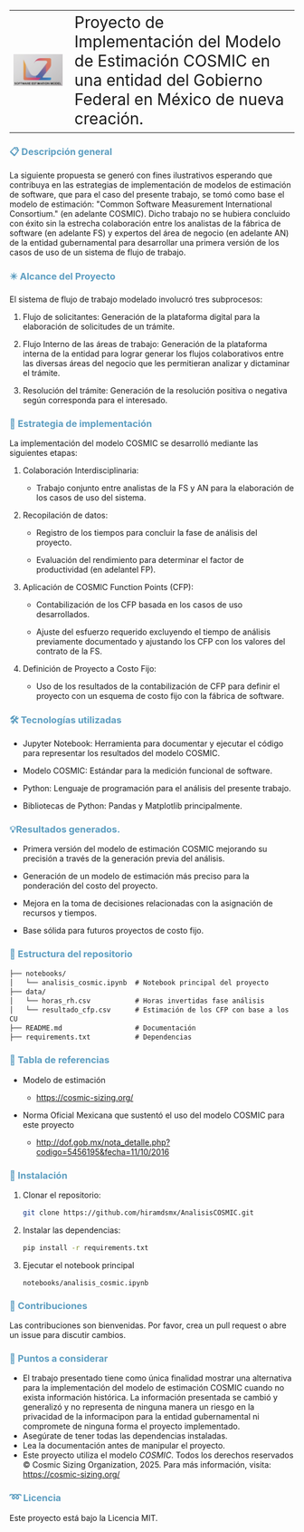
<table>
  <tr>
    <td style="width: 20%;"><img src="images/log_metricas.png" alt="" /></td>
    <td style="font-size: 2em;"> Proyecto de Implementación del Modelo de Estimación COSMIC en una entidad del Gobierno Federal en México de nueva creación. </td>
  </tr>
</table>

<h3 style="color: #5D9EC1;">📋 Descripción general</h3>


La siguiente propuesta se generó con fines ilustrativos esperando que contribuya en las  estrategias de implementación de modelos de estimación de software, que para el caso del presente trabajo, se tomó como base el modelo de estimación: "Common Software Measurement International Consortium." (en adelante COSMIC). Dicho trabajo no se hubiera concluido con éxito sin la estrecha colaboración  entre los analistas de la fábrica de software (en adelante FS) y expertos del área de negocio (en adelante AN) de la entidad gubernamental para desarrollar una primera versión de los casos de uso de un sistema de flujo de trabajo.

<h3 style="color: #5D9EC1;">✴️ Alcance del Proyecto</h3>

El sistema de flujo de trabajo modelado involucró tres subprocesos:

1. Flujo de solicitantes: Generación de la plataforma digital para la elaboración de solicitudes de un trámite.

2. Flujo Interno de las áreas de trabajo: Generación de la plataforma interna de la entidad para lograr generar los flujos colaborativos entre las diversas áreas del negocio que les permitieran analizar y dictaminar el trámite.  
   
3. Resolución del trámite: Generación de la resolución positiva o negativa según corresponda para el interesado.

<h3 style="color: #5D9EC1;"> 📌 Estrategia de implementación</h3>

La implementación del modelo COSMIC se desarrolló mediante las siguientes etapas:

1. Colaboración Interdisciplinaria:

   * Trabajo conjunto entre analistas de la FS y AN para la elaboración de los casos de uso del sistema.

2. Recopilación de datos:

   * Registro de los tiempos para concluir la fase de análisis del proyecto.

   * Evaluación del rendimiento para determinar el factor de productividad (en adelantel FP).

3. Aplicación de COSMIC Function Points (CFP):

   * Contabilización de los CFP basada en los casos de uso desarrollados.

   * Ajuste del esfuerzo requerido excluyendo el tiempo de análisis previamente documentado y ajustando los CFP con los valores del contrato de la FS.

4. Definición de Proyecto a Costo Fijo:

   * Uso de los resultados de la contabilización de CFP para definir el proyecto con un esquema de costo fijo con la fábrica de software.

<h3 style="color: #5D9EC1;"> 🛠️ Tecnologías utilizadas</h3> 

- Jupyter Notebook: Herramienta para documentar y ejecutar el código para representar los resultados del modelo COSMIC.

- Modelo COSMIC: Estándar para la medición funcional de software.

- Python: Lenguaje de programación para el análisis del presente trabajo.

- Bibliotecas de Python: Pandas y Matplotlib principalmente.

<h3 style="color: #5D9EC1;"> 💡Resultados generados.</h3> 

- Primera versión del modelo de estimación COSMIC mejorando su precisión a través de la generación previa del análisis.

- Generación de un  modelo  de estimación más preciso para la ponderación del costo del proyecto.

- Mejora en la toma de decisiones relacionadas con la asignación de recursos y tiempos.

- Base sólida para futuros proyectos de costo fijo.

<h3 style="color: #5D9EC1;"> 📀 Estructura del repositorio</h3> 

```plaintext
├── notebooks/
│   └── analisis_cosmic.ipynb  # Notebook principal del proyecto
├── data/
│   └── horas_rh.csv           # Horas invertidas fase análisis 
│   └── resultado_cfp.csv      # Estimación de los CFP con base a los CU 
├── README.md                  # Documentación
├── requirements.txt           # Dependencias
```

<h3 style="color: #5D9EC1;">🔗 Tabla de referencias</h3> 

- Modelo de estimación
   * https://cosmic-sizing.org/

- Norma Oficial Mexicana que sustentó el uso del modelo COSMIC para este proyecto
   * http://dof.gob.mx/nota_detalle.php?codigo=5456195&fecha=11/10/2016
  

<h3 style="color: #5D9EC1;">🚀 Instalación</h3> 

1. Clonar el repositorio:
   ```bash
   git clone https://github.com/hiramdsmx/AnalisisCOSMIC.git
   ```
2. Instalar las dependencias:
   ```bash
   pip install -r requirements.txt
   ```
3. Ejecutar el notebook principal
   ```
   notebooks/analisis_cosmic.ipynb
   ```

<h3 style="color: #5D9EC1;"> 🤝 Contribuciones</h3> 

Las contribuciones son bienvenidas. Por favor, crea un pull request o abre un issue para discutir cambios.

<h3 style="color: #5D9EC1;"> 📢 Puntos a considerar</h3>

- El trabajo presentado tiene como única finalidad mostrar una alternativa para la implementación del modelo de estimación COSMIC  cuando no exista información histórica. La información presentada se cambió y generalizó y no representa de ninguna manera un riesgo en la privacidad de la informacipon para la entidad gubernamental ni compromete de ninguna forma el proyecto implementado.
- Asegúrate de tener todas las dependencias instaladas.
- Lea la documentación antes de manipular el proyecto.
- Este proyecto utiliza el modelo *COSMIC*. Todos los derechos reservados © Cosmic Sizing Organization, 2025. Para más información, visita: https://cosmic-sizing.org/

<h3 style="color: #5D9EC1;">➿ Licencia</h3>

Este proyecto está bajo la Licencia MIT.


